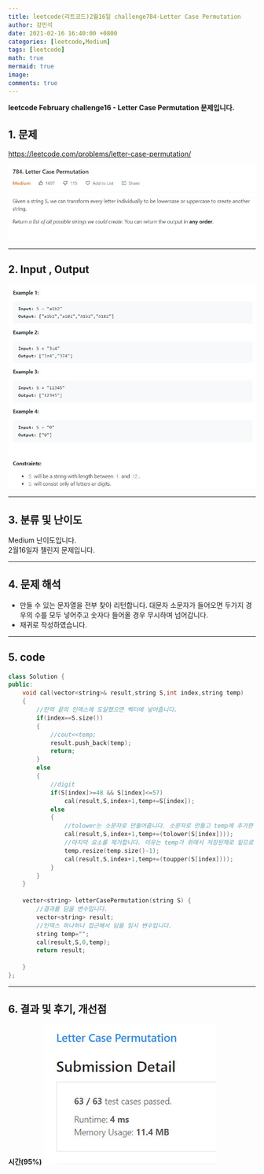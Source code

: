 ```yaml
---
title: leetcode(리트코드)2월16일 challenge784-Letter Case Permutation
author: 강민석
date: 2021-02-16 16:40:00 +0800
categories: [leetcode,Medium]
tags: [leetcode]
math: true
mermaid: true
image: 
comments: true
---
```


**leetcode February challenge16 - Letter Case Permutation 문제입니다.**

## 1. 문제
<https://leetcode.com/problems/letter-case-permutation/>  

![](/assets/img/sample/leetcode/784/Problem.JPG)  

-----  

## 2. Input , Output

![](/assets/img/sample/leetcode/784/input.JPG)  

-----  

## 3. 분류 및 난이도

Medium 난이도입니다.  
2월16일자 챌린지 문제입니다. 

-----  

## 4. 문제 해석

- 만들 수 있는 문자열을 전부 찾아 리턴합니다. 대문자 소문자가 들어오면 두가지 경우의 수를 모두 넣어주고 숫자다 들어올 경우 무시하며 넘어갑니다.
- 재귀로 작성하였습니다.



-----  

## 5. code

```c++
class Solution {
public:
    void cal(vector<string>& result,string S,int index,string temp)
    {
        //만약 끝의 인덱스에 도달했으면 벡터에 넣어줍니다.
        if(index==S.size())
        {
            //cout<<temp;
            result.push_back(temp);
            return;
        }
        else
        {
            //digit
            if(S[index]>=48 && S[index]<=57)
                cal(result,S,index+1,temp+=S[index]);
            else
            {
                //tolower는 소문자로 만들어줍니다. 소문자로 만들고 temp에 추가한 뒤 넘겨줍니다.
                cal(result,S,index+1,temp+=(tolower(S[index])));
                //마지막 요소를 제거합니다. 이유는 temp가 위에서 저장된채로 밑으로 넘어가면 aAbB12 이런식으로 됩니다. 원하는 것은 ab12 aB12입니다.
                temp.resize(temp.size()-1);
                cal(result,S,index+1,temp+=(toupper(S[index])));
            }
        }
    }
    
    vector<string> letterCasePermutation(string S) {
        //결과를 담을 변수입니다.
        vector<string> result;
        //인덱스 하나하나 접근해서 담을 임시 변수입니다.
        string temp="";
        cal(result,S,0,temp);
        return result;
        
    }
};
```



-----

## 6. 결과 및 후기, 개선점
  
**시간(95%)**
![](/assets/img/sample/leetcode/784/result.JPG) 



